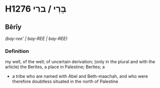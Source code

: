 # H1276 בֵּרִי / ברי

## Bêrîy

_(bay-ree' | bay-REE | bay-REE)_

### Definition

my well, of the well; of uncertain derivation; (only in the plural and with the article) the Berites, a place in Palestine; Berites; a

- a tribe who are named with Abel and Beth-maachah, and who were therefore doubtless situated in the north of Palestine
